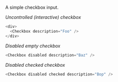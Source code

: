 A simple checkbox input.

*Uncontrolled (interactive) checkbox*
```js
<div>
  <Checkbox description="Foo" />
</div>
```

*Disabled empty checkbox*
```js
<Checkbox disabled description="Baz" />
```

*Disabled checked checkbox*
```js
<Checkbox disabled checked description="Bop" />
```
